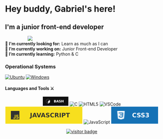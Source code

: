 # Hey buddy, Gabriel's here!

## I'm a junior front-end developer

<img align='right' src='https://media0.giphy.com/media/kbRb4eyCNC0aMz5x68/200w.webp?cid=ecf05e47b5m1lqngimcyc2gkijufp8zaqs30mi85f9l3wx12&rid=200w.webp&ct=g' width='430"'>
<p>
  <br><strong>🙌 I'm currently looking for:</strong> Learn as much as I can
  <br><strong>🔭 I’m currently working on:</strong> Junior Front-end Developer
  <br><strong>🌱 I’m currently learning:</strong> Python & C
</p>

<!--https://media0.giphy.com/media/8fRwPZtbWkkX6/giphy.gif?cid=ecf05e47l0osxgvp7r8pseptjgi61k1jgt7foxinfxj58mws&rid=giphy.gif&ct=g -->

### Operational Systems 
<p> 
<a href="https://ubuntu.com/" target="_blank"><img alt="Ubuntu" src="https://img.shields.io/badge/Ubuntu-Focal%20Fossa-E95420?style=flat-square&logo=Ubuntu&logoColor=E95420"></a> <a href="https://www.microsoft.com/windows/" target="_blank"><img alt="Windows" src="https://img.shields.io/badge/Windows-10-00adef?style=flat-square&logo=windows&logoColor=00adef"></a>
</p>

#### Languages and Tools ⚔️
<p align="center">
<img alt="Bash" height="30em" src="https://raw.githubusercontent.com/Magueija/Magueija/main/images/badges/languages%20and%20frameworks/full/bash.svg" />
<img alt="C" src="https://img.shields.io/badge/-Language-%234d4d4d?style=flat-square&logo=c&logoColor=ffffff&labelColor=%234d4d4d&color=%236e6e6e"> 
<img alt="HTML5" src="https://img.shields.io/badge/-HTML5-%23e34c26?style=flat-square&logo=css3&logoColor=ffffff&labelColor=%23e34c26&color=%23f06529"> 
<img alt="VSCode" src="https://img.shields.io/badge/IDE-VS%20Code-%23007ACC?style=flat-square&logo=Visual-studio-code"> 
<img alt=JavaScript src="https://raw.githubusercontent.com/Magueija/Magueija/main/images/badges/languages%20and%20frameworks/full/javascript.svg"> 
<img alt=JavaScript src="https://camo.githubusercontent.com/72fa38beb2eb666c0ebb8a03b78e62ad62d4210a04c956c76210c15323fdd1dc/68747470733a2f2f696d672e736869656c64732e696f2f62616467652f2d576f726450726573732d2532333738374342353f7374796c653d666c61742d737175617265266c6f676f3d776f72647072657373266c6f676f436f6c6f723d464646464646266c6162656c436f6c6f723d25323334343431343026636f6c6f723d253233303037343943">
<img alt="CSS" src="https://raw.githubusercontent.com/Magueija/Magueija/main/images/badges/languages%20and%20frameworks/full/css3.svg">


<p align="center">
 <a href="https://github.com/toastfreak/" target="_blank"><img src="https://img.shields.io/github/followers/toastfreak?style=social" alt="visitor badge"/></a>
</p>
